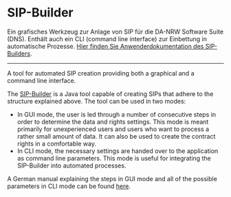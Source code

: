 SIP-Builder
===========

Ein grafisches Werkzeug zur Anlage von SIP für die DA-NRW Software Suite (DNS). Enthält auch ein CLI (command line interface) zur Einbettung in automatische Prozesse. [Hier finden Sie Anwenderdokumentation des SIP-Builders](https://github.com/da-nrw/DNSCore/tree/master/SIP-Builder/src/manual/manual_SIPBuilder.md).

----

A tool for automated SIP creation providing both a graphical and a command line interface.

The [SIP-Builder](https://github.com/da-nrw/DNSCore/tree/master/SIP-Builder) is a Java tool capable of creating SIPs that adhere to the structure explained above. The tool can be used in two modes:
* In GUI mode, the user is led through a number of consecutive steps in order to determine the data and rights settings. This mode is meant primarily for unexperienced users and users who want to process a rather small amount of data. It can also be used to create the contract rights in a comfortable way.
* In CLI mode, the necessary settings are handed over to the application as command line parameters. This mode is useful for integrating the SIP-Builder into automated processes.
 
A German manual explaining the steps in GUI mode and all of the possible parameters in CLI mode can be found [here](https://github.com/da-nrw/DNSCore/tree/master/SIP-Builder/src/manual/manual_SIPBuilder.md).
